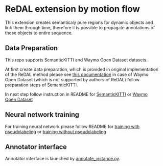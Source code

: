 # ReDAL extension by motion flow

This extension creates semanticaly pure regions for dynamic objects and link them through time, therefore it is possible to propagate annotations of these objects to entire sequence.

## Data Preparation

This repo supports SemanticKITTI and Waymo Open Dataset datasets.

At first create data preparation, which is provided in original implementation of the ReDAL method please see [this documentation](ReDAL-extension/w_pseudolabeling/data_preparation) in case of Waymo Open Dataset (which is not supported by authors of ReDAL) follow preparation steps of SemanticKITTI.

In next step follow instruction in README for [SemanticKITTI](preprocessing/semantic_kitti) or [Waymo Open Dataset](preprocessing/waymo)

## Neural network training

For training neural network please follow README for [training with pseudolabeling](ReDAL-extension/w_pseudolabeling) or [training without pseudolabeling](ReDAL-extension/wo_pseudolabeling)

## Annotator interface

Annotator interface is launched by [annotate_instance.py](annotator_gui/annotate_instance.py).

